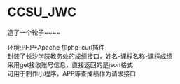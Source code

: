 # CCSU_JWC
造了一个轮子~~~~

环境;PHP+Apache 加php-curl插件<br>
封装了长沙学院教务处的成绩接口，姓名-课程名称-课程成绩<br>
采用get接收账号信息，直接返回的是json格式<br>
可用于制作小程序，APP等查成绩作为请求接口
